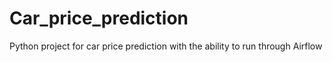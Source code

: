 # Car_price_prediction
Python project for car price prediction with the ability to run through Airflow
